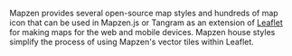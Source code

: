 Mapzen provides several open-source map styles and hundreds of map icon that can be used in Mapzen.js or Tangram as an extension of [Leaflet](http://leafletjs.com/) for making maps for the web and mobile devices. Mapzen house styles simplify the process of using Mapzen's vector tiles within Leaflet.